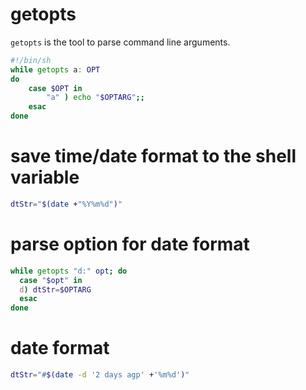 # getopts
`getopts` is the tool to parse command line arguments.

```bash
#!/bin/sh
while getopts a: OPT
do
    case $OPT in
        "a" ) echo "$OPTARG";;
    esac
done
```

# save time/date format to the shell variable
```bash
dtStr="$(date +"%Y%m%d")"
```

# parse option for date format
```bash
while getopts "d:" opt; do
  case "$opt" in
  d) dtStr=$OPTARG
  esac
done
```

# date format
```bash
dtStr="#$(date -d '2 days agp' +'%m%d')"
```
